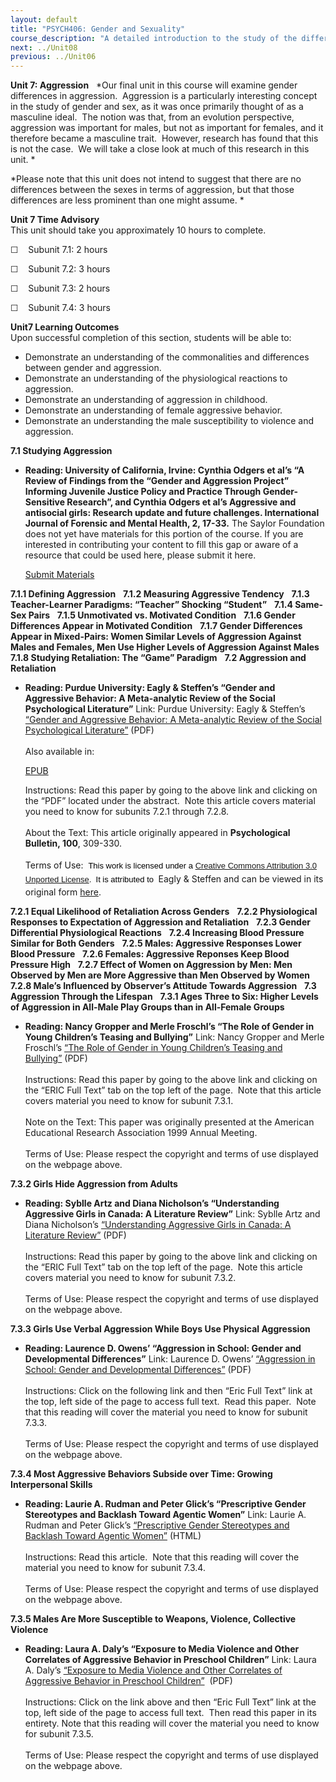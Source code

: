 ```yaml
---
layout: default
title: "PSYCH406: Gender and Sexuality"
course_description: "A detailed introduction to the study of the different ways our gender roles and sexual identities impact our lives."
next: ../Unit08
previous: ../Unit06
---
```

**Unit 7: Aggression** <span id="7"></span> 
*Our final unit in this course will examine gender differences in
aggression.  Aggression is a particularly interesting concept in the
study of gender and sex, as it was once primarily thought of as a
masculine ideal.  The notion was that, from an evolution perspective,
aggression was important for males, but not as important for females,
and it therefore became a masculine trait.  However, research has found
that this is not the case.  We will take a close look at much of this
research in this unit. *  
  
 *Please note that this unit does not intend to suggest that there are
no differences between the sexes in terms of aggression, but that those
differences are less prominent than one might assume. *

**Unit 7 Time Advisory**  
This unit should take you approximately 10 hours to complete.

☐    Subunit 7.1: 2 hours

☐    Subunit 7.2: 3 hours

☐    Subunit 7.3: 2 hours

☐    Subunit 7.4: 3 hours

**Unit7 Learning Outcomes**  
Upon successful completion of this section, students will be able to:

-   Demonstrate an understanding of the commonalities and differences
    between gender and aggression.
-   Demonstrate an understanding of the physiological reactions to
    aggression.
-   Demonstrate an understanding of aggression in childhood.
-   Demonstrate an understanding of female aggressive behavior.
-   Demonstrate an understanding the male susceptibility to violence and
    aggression.

**7.1 Studying Aggression** <span id="7.1"></span> 
-   **Reading: University of California, Irvine: Cynthia Odgers et al’s
    “A Review of Findings from the “Gender and Aggression Project”
    Informing Juvenile Justice Policy and Practice Through
    Gender-Sensitive Research”, and Cynthia Odgers et al’s Aggressive
    and antisocial girls: Research update and future challenges.
    International Journal of Forensic and Mental Health, 2, 17-33.**
    The Saylor Foundation does not yet have materials for this portion
    of the course. If you are interested in contributing your content to
    fill this gap or aware of a resource that could be used here, please
    submit it here.

    [Submit Materials](/contribute/)

**7.1.1 Defining Aggression** <span id="7.1.1"></span> 
**7.1.2 Measuring Aggressive Tendency** <span id="7.1.2"></span> 
**7.1.3 Teacher-Learner Paradigms: “Teacher” Shocking “Student”** <span
id="7.1.3"></span> 
**7.1.4 Same-Sex Pairs** <span id="7.1.4"></span> 
**7.1.5 Unmotivated vs. Motivated Condition** <span id="7.1.5"></span> 
**7.1.6 Gender Differences Appear in Motivated Condition** <span
id="7.1.6"></span> 
**7.1.7 Gender Differences Appear in Mixed-Pairs: Women Similar Levels
of Aggression Against Males and Females, Men Use Higher Levels of
Aggression Against Males** <span id="7.1.7"></span> 
**7.1.8 Studying Retaliation: The “Game” Paradigm** <span
id="7.1.8"></span> 
**7.2 Aggression and Retaliation** <span id="7.2"></span> 
-   **Reading: Purdue University: Eagly & Steffen’s “Gender and
    Aggressive Behavior: A Meta-analytic Review of the Social
    Psychological Literature”**
    Link: Purdue University: Eagly & Steffen’s [“Gender and Aggressive
    Behavior: A Meta-analytic Review of the Social Psychological
    Literature”](http://www.saylor.org/site/wp-content/uploads/2011/07/psych406-7.2.pdf)
    (PDF)  
        
     Also available in:  

    [EPUB](http://www.saylor.org/site/wp-content/uploads/2011/07/psych406-7.2-Eagly.epub)  
      
     Instructions: Read this paper by going to the above link and
    clicking on the “PDF” located under the abstract.  Note this article
    covers material you need to know for subunits 7.2.1 through 7.2.8.  
        
     About the Text: This article originally appeared in **Psychological
    Bulletin, 100**, 309-330.  
        
     Terms of Use:  <span class="Apple-style-span"
    style="font-family: Arial, 'Helvetica Neue', 'Liberation Sans', FreeSans, sans-serif; font-size: 13px; line-height: 22px; color: rgb(0, 0, 0); ">This
    work is licensed under a </span><span class="Apple-style-span"
    style="font-family: Arial, 'Helvetica Neue', 'Liberation Sans', FreeSans, sans-serif; font-size: 13px; line-height: 22px; color: rgb(0, 0, 0); ">[Creative
    Commons Attribution 3.0 Unported
    License](http://creativecommons.org/licenses/by/3.0/)</span><span
    class="Apple-style-span"
    style="font-family: Arial, 'Helvetica Neue', 'Liberation Sans', FreeSans, sans-serif; font-size: 13px; line-height: 22px; color: rgb(0, 0, 0); ">.
     It is attributed to </span> Eagly & Steffen and can be viewed in
    its original form
    [here](http://generallythinking.com/research/eagly-a-steffen-v-j-1986-gender-and-aggressive-behavior-a-meta-analytic-review-of-the-social-psychological-literature/). 

**7.2.1 Equal Likelihood of Retaliation Across Genders** <span
id="7.2.1"></span> 
**7.2.2 Physiological Responses to Expectation of Aggression and
Retaliation** <span id="7.2.2"></span> 
**7.2.3 Gender Differential Physiological Reactions** <span
id="7.2.3"></span> 
**7.2.4 Increasing Blood Pressure Similar for Both Genders** <span
id="7.2.4"></span> 
**7.2.5 Males: Aggressive Responses Lower Blood Pressure** <span
id="7.2.5"></span> 
**7.2.6 Females: Aggressive Reponses Keep Blood Pressure High** <span
id="7.2.6"></span> 
**7.2.7 Effect of Women on Aggression by Men: Men Observed by Men are
More Aggressive than Men Observed by Women** <span id="7.2.7"></span> 
**7.2.8 Male’s Influenced by Observer’s Attitude Towards Aggression**
<span id="7.2.8"></span> 
**7.3 Aggression Through the Lifespan** <span id="7.3"></span> 
**7.3.1 Ages Three to Six: Higher Levels of Aggression in All-Male Play
Groups than in All-Female Groups** <span id="7.3.1"></span> 
-   **Reading: Nancy Gropper and Merle Froschl’s “The Role of Gender in
    Young Children’s Teasing and Bullying”**
    Link: Nancy Gropper and Merle Froschl’s [“The Role of Gender in
    Young Children’s Teasing and
    Bullying”](http://www.eric.ed.gov/ERICWebPortal/detail?accno=ED431162) (PDF)  
        
     Instructions: Read this paper by going to the above link and
    clicking on the “ERIC Full Text” tab on the top left of the page. 
    Note that this article covers material you need to know for subunit
    7.3.1.   
        
     Note on the Text: This paper was originally presented at the
    American Educational Research Association 1999 Annual Meeting.   
        
     Terms of Use: Please respect the copyright and terms of use
    displayed on the webpage above.

**7.3.2 Girls Hide Aggression from Adults** <span id="7.3.2"></span> 
-   **Reading: Syblle Artz and Diana Nicholson’s “Understanding
    Aggressive Girls in Canada: A Literature Review”**
    Link: Syblle Artz and Diana Nicholson’s [“Understanding Aggressive
    Girls in Canada: A Literature
    Review”](http://www.eric.ed.gov/ERICWebPortal/detail?accno=ED476558)
    (PDF)  
        
     Instructions: Read this paper by going to the above link and
    clicking on the “ERIC Full Text” tab on the top left of the page. 
    Note this article covers material you need to know for subunit
    7.3.2.  
        
     Terms of Use: Please respect the copyright and terms of use
    displayed on the webpage above.

**7.3.3 Girls Use Verbal Aggression While Boys Use Physical Aggression**
<span id="7.3.3"></span> 
-   **Reading: Laurence D. Owens’ “Aggression in School: Gender and
    Developmental Differences”**
    Link: Laurence D. Owens’ [“Aggression in School: Gender and
    Developmental
    Differences”](http://www.eric.ed.gov/ERICWebPortal/detail?accno=ED404592)
    (PDF)  
        
     Instructions: Click on the following link and then “Eric Full Text”
    link at the top, left side of the page to access full text.  Read
    this paper.  Note that this reading will cover the material you need
    to know for subunit 7.3.3.  
        
     Terms of Use: Please respect the copyright and terms of use
    displayed on the webpage above.

**7.3.4 Most Aggressive Behaviors Subside over Time: Growing
Interpersonal Skills** <span id="7.3.4"></span> 
-   **Reading: Laurie A. Rudman and Peter Glick’s “Prescriptive Gender
    Stereotypes and Backlash Toward Agentic Women”**
    Link: Laurie A. Rudman and Peter Glick’s [“Prescriptive Gender
    Stereotypes and Backlash Toward Agentic
    Women”](http://www.accessmylibrary.com/article-1G1-80856568/prescriptive-gender-stereotypes-and.html)
    (HTML)  
        
     Instructions: Read this article.  Note that this reading will cover
    the material you need to know for subunit 7.3.4.  
        
     Terms of Use: Please respect the copyright and terms of use
    displayed on the webpage above.

**7.3.5 Males Are More Susceptible to Weapons, Violence, Collective
Violence** <span id="7.3.5"></span> 
-   **Reading: Laura A. Daly’s “Exposure to Media Violence and Other
    Correlates of Aggressive Behavior in Preschool Children”**
    Link: Laura A. Daly’s [“Exposure to Media Violence and Other
    Correlates of Aggressive Behavior in Preschool
    Children”](http://www.eric.ed.gov/ERICWebPortal/detail?accno=EJ868537) 
    (PDF)  
        
     Instructions: Click on the link above and then “Eric Full Text”
    link at the top, left side of the page to access full text.  Then
    read this paper in its entirety. Note that this reading will cover
    the material you need to know for subunit 7.3.5.  
        
     Terms of Use: Please respect the copyright and terms of use
    displayed on the webpage above.


